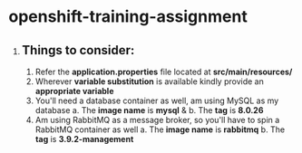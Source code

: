 # openshift-training-assignment

1. ## Things to consider:
    1. Refer the **application.properties** file located at **src/main/resources/**
    2. Wherever **variable substitution** is available kindly provide an **appropriate variable**
    3. You'll need a database container as well, am using MySQL as my database
       a. The **image name** is **mysql** &
       b. The **tag** is **8.0.26**
    4. Am using RabbitMQ as a message broker, so you'll have to spin a RabbitMQ container as well
       a. The **image name** is **rabbitmq**
       b. The **tag** is **3.9.2-management**
